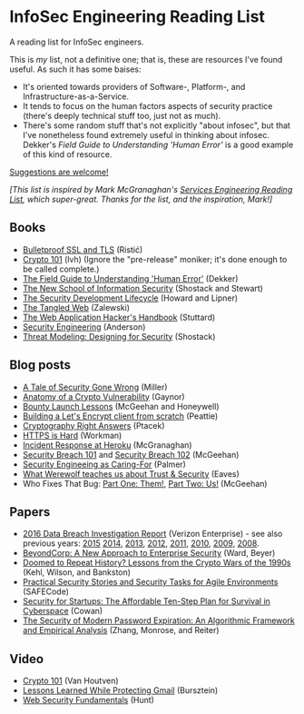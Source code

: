 # InfoSec Engineering Reading List

A reading list for InfoSec engineers.

This is *my* list, not a definitive one; that is, these are resources I've found useful. As such it has some baises:

- It's oriented towards providers of Software-, Platform-, and Infrastructure-as-a-Service.
- It tends to focus on the human factors aspects of security practice (there's deeply technical stuff too, just not as much).
- There's some random stuff that's not explicitly "about infosec", but that I've nonetheless found extremely useful in thinking about infosec. Dekker's *Field Guide to Understanding 'Human Error'* is a good example of this kind of resource. 

[Suggestions are welcome!](CONTRIBUTING.md)

*[This list is inspired by Mark McGranaghan's [Services Engineering Reading List](https://github.com/mmcgrana/services-engineering/), which super-great. Thanks for the list, and the inspiration, Mark!]*

## Books

* [Bulletproof SSL and TLS](https://www.feistyduck.com/books/bulletproof-ssl-and-tls/) (Ristić)
* [Crypto 101](https://www.crypto101.io/) (lvh) (Ignore the "pre-release" moniker; it's done enough to be called complete.)
* [The Field Guide to Understanding 'Human Error'](http://amazon.com/dp/1472439058) (Dekker)
* [The New School of Information Security](http://amazon.com/dp/0321502787) (Shostack and Stewart)
* [The Security Development Lifecycle](https://blogs.msdn.microsoft.com/microsoft_press/2016/04/19/free-ebook-the-security-development-lifecycle/) (Howard and Lipner)
* [The Tangled Web](http://amazon.com/dp/1593273886) (Zalewski)
* [The Web Application Hacker's Handbook](http://amazon.com/dp/8126533404) (Stuttard)
* [Security Engineering](https://www.cl.cam.ac.uk/~rja14/book.html) (Anderson)
* [Threat Modeling: Designing for Security](http://amazon.com/dp/1118809998) (Shostack)

## Blog posts

* [A Tale of Security Gone Wrong](http://gavinmiller.io/2016/a-tale-of-security-gone-wrong/) (Miller)
* [Anatomy of a Crypto Vulnerability](https://alexgaynor.net/2016/mar/14/anatomy-of-a-crypto-vulnerability/) (Gaynor)
* [Bounty Launch Lessons](https://medium.com/starting-up-security/bounty-launch-lessons-c7c3be3f5b#.1hbi9xp4n) (McGeehan and Honeywell)
* [Building a Let's Encrypt client from scratch](https://github.com/alexpeattie/letsencrypt-fromscratch) (Peattie)
* [Cryptography Right Answers](https://gist.github.com/tqbf/be58d2d39690c3b366ad) (Ptacek)
* [HTTPS is Hard](https://blog.yell.com/2016/03/https-is-hard/) (Workman)
* [Incident Response at Heroku](https://blog.heroku.com/archives/2014/5/9/incident-response-at-heroku) (McGranaghan)
* [Security Breach 101](https://medium.com/starting-up-security/security-breach-101-b0f7897c027c) and [Security Breach 102](https://medium.com/starting-up-security/security-breach-102-d5fc88c5660f) (McGeehan)
* [Security Engineeing as Caring-For](https://noncombatant.org/2016/03/27/security-as-caring-for/) (Palmer)
* [What Werewolf teaches us about Trust & Security](https://eaves.ca/2013/11/07/what-werewolf-teaches-us-about-trust-security/) (Eaves)
* Who Fixes That Bug: [Part One: Them!](https://medium.com/starting-up-security/who-fixes-that-bug-d44f9a7939f2), [Part Two: Us!](https://medium.com/starting-up-security/who-fixes-that-bug-f17d48443e21) (McGeehan)

## Papers

* [2016 Data Breach Investigation Report](http://www.verizonenterprise.com/verizon-insights-lab/dbir/2016/insiders/) (Verizon Enterprise) - see also previous years: [2015](http://www.verizonenterprise.com/DBIR/2015/) [2014](http://www.verizonenterprise.com/DBIR/2014/reports/rp_Verizon-DBIR-2014_en_xg.pdf), [2013](http://www.verizonenterprise.com/resources/reports/rp_data-breach-investigations-report-2013_en_xg.pdf), [2012](http://www.verizonenterprise.com/resources/reports/rp_data-breach-investigations-report-2012_en_xg.pdf), [2011](http://www.verizonenterprise.com/resources/reports/rp_data-breach-investigations-report-2011_en_xg.pdf), [2010](http://www.verizonenterprise.com/resources/reports/rp_2010-data-breach-report_en_xg.pdf), [2009](http://www.verizonenterprise.com/resources/security/reports/2009_databreach_rp.pdf), [2008](http://www.verizonenterprise.com/resources/security/databreachreport.pdf).
* [BeyondCorp: A New Approach to Enterprise Security](https://static.googleusercontent.com/media/research.google.com/en//pubs/archive/43231.pdf) (Ward, Beyer)
* [Doomed to Repeat History? Lessons from the Crypto Wars of the 1990s](https://static.newamerica.org/attachments/3407-doomed-to-repeat-history-lessons-from-the-crypto-wars-of-the-1990s/Crypto%20Wars_ReDo.7cb491837ac541709797bdf868d37f52.pdf) (Kehl, Wilson, and Bankston)
* [Practical Security Stories and Security Tasks for Agile Environments](http://safecode.org/publication/SAFECode_Agile_Dev_Security0712.pdf) (SAFECode)
* [Security for Startups: The Affordable Ten-Step Plan for Survival in Cyberspace](http://www.clearslide.com/view/mail?iID=4N4CK3RAZ62TSQ8FTVJV) (Cowan)
* [The Security of Modern Password Expiration: An Algorithmic Framework and Empirical Analysis]( http://cs.unc.edu/~fabian/papers/PasswordExpire.pdf) (Zhang, Monrose, and Reiter)

## Video

* [Crypto 101](https://www.youtube.com/watch?v=3rmCGsCYJF8) (Van Houtven)
* [Lessons Learned While Protecting Gmail](https://www.youtube.com/watch?v=nkV9kOsTyJU) (Bursztein)
* [Web Security Fundamentals](https://info.varonis.com/web-security-fundamentals) (Hunt)

